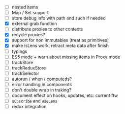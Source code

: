 

* [ ] nested items
* [ ] Map / Set support
* [ ] store debug info with path and such if needed
* [x] external grab function
* [ ] distribute proxies to other contexts
* [x] recycle proxies?
* [x] support for non immutables (treat as primitives)
* [x] make isLens work, retract meta data after finish
* [ ] typings
* [ ] ES5 mode + warn about missing items in Proxy mode
* [ ] trackStore
* [ ] trackReduxStore
* [ ] trackSelector
* [ ] autorun / when / computeds?
* [ ] error handling in components
* [ ] don't double wrap in traking?
* [ ] document effect on hooks, updates, etc: current ftw
* [ ] `subscribe` and `useLens`
* [ ] redux integration
